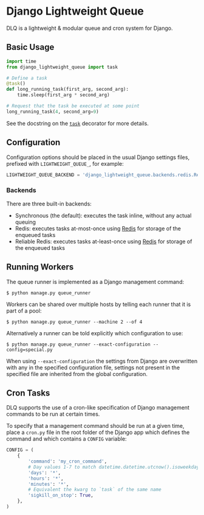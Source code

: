 # Django Lightweight Queue

DLQ is a lightweight & modular queue and cron system for Django.

## Basic Usage

``` python
import time
from django_lightweight_queue import task

# Define a task
@task()
def long_running_task(first_arg, second_arg):
    time.sleep(first_arg * second_arg)

# Request that the task be executed at some point
long_running_task(4, second_arg=9)
```

See the docstring on the [`task`](django_lightweight_queue/task.py) decorator
for more details.

## Configuration

Configuration options should be placed in the usual Django settings files,
prefixed with `LIGHTWEIGHT_QUEUE_`, for example:
``` python
LIGHTWEIGHT_QUEUE_BACKEND = 'django_lightweight_queue.backends.redis.RedisBackend'
```

### Backends

There are three built-in backends:
- Synchronous (the default): executes the task inline, without any actual queuing
- Redis: executes tasks at-most-once using [Redis][redis] for storage of the
  enqueued tasks
- Reliable Redis: executes tasks at-least-once using [Redis][redis] for storage
  of the enqueued tasks

[redis]: https://redis.io/

## Running Workers

The queue runner is implemented as a Django management command:
```
$ python manage.py queue_runner
```

Workers can be shared over multiple hosts by telling each runner that it is part
of a pool:

```
$ python manage.py queue_runner --machine 2 --of 4
```

Alternatively a runner can be told explicitly which configuration to use:
```
$ python manage.py queue_runner --exact-configuration --config=special.py
```
When using `--exact-configuration` the settings from Django are overwritten with
any in the specified configuration file, settings not present in the specified
file are inherited from the global configuration.

## Cron Tasks

DLQ supports the use of a cron-like specification of Django management commands
to be run at certain times.

To specify that a management command should be run at a given time, place a
`cron.py` file in the root folder of the Django app which defines the command
and which contains a `CONFIG` variable:

``` python
CONFIG = (
    {
        'command': 'my_cron_command',
        # Day values 1-7 to match datetime.datetime.utcnow().isoweekday()
        'days': '*',
        'hours': '*',
        'minutes': '*',
        # Equivalent the kwarg to `task` of the same name
        'sigkill_on_stop': True,
    },
)
```
